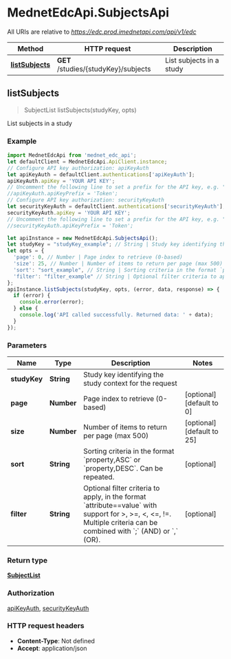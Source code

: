 # MednetEdcApi.SubjectsApi

All URIs are relative to *https://edc.prod.imednetapi.com/api/v1/edc*

Method | HTTP request | Description
------------- | ------------- | -------------
[**listSubjects**](SubjectsApi.md#listSubjects) | **GET** /studies/{studyKey}/subjects | List subjects in a study



## listSubjects

> SubjectList listSubjects(studyKey, opts)

List subjects in a study

### Example

```javascript
import MednetEdcApi from 'mednet_edc_api';
let defaultClient = MednetEdcApi.ApiClient.instance;
// Configure API key authorization: apiKeyAuth
let apiKeyAuth = defaultClient.authentications['apiKeyAuth'];
apiKeyAuth.apiKey = 'YOUR API KEY';
// Uncomment the following line to set a prefix for the API key, e.g. "Token" (defaults to null)
//apiKeyAuth.apiKeyPrefix = 'Token';
// Configure API key authorization: securityKeyAuth
let securityKeyAuth = defaultClient.authentications['securityKeyAuth'];
securityKeyAuth.apiKey = 'YOUR API KEY';
// Uncomment the following line to set a prefix for the API key, e.g. "Token" (defaults to null)
//securityKeyAuth.apiKeyPrefix = 'Token';

let apiInstance = new MednetEdcApi.SubjectsApi();
let studyKey = "studyKey_example"; // String | Study key identifying the study context for the request
let opts = {
  'page': 0, // Number | Page index to retrieve (0-based)
  'size': 25, // Number | Number of items to return per page (max 500)
  'sort': "sort_example", // String | Sorting criteria in the format `property,ASC` or `property,DESC`. Can be repeated.
  'filter': "filter_example" // String | Optional filter criteria to apply, in the format `attribute==value` with support for >, >=, <, <=, !=. Multiple criteria can be combined with `;` (AND) or `,` (OR).
};
apiInstance.listSubjects(studyKey, opts, (error, data, response) => {
  if (error) {
    console.error(error);
  } else {
    console.log('API called successfully. Returned data: ' + data);
  }
});
```

### Parameters


Name | Type | Description  | Notes
------------- | ------------- | ------------- | -------------
 **studyKey** | **String**| Study key identifying the study context for the request | 
 **page** | **Number**| Page index to retrieve (0-based) | [optional] [default to 0]
 **size** | **Number**| Number of items to return per page (max 500) | [optional] [default to 25]
 **sort** | **String**| Sorting criteria in the format &#x60;property,ASC&#x60; or &#x60;property,DESC&#x60;. Can be repeated. | [optional] 
 **filter** | **String**| Optional filter criteria to apply, in the format &#x60;attribute&#x3D;&#x3D;value&#x60; with support for &gt;, &gt;&#x3D;, &lt;, &lt;&#x3D;, !&#x3D;. Multiple criteria can be combined with &#x60;;&#x60; (AND) or &#x60;,&#x60; (OR). | [optional] 

### Return type

[**SubjectList**](SubjectList.md)

### Authorization

[apiKeyAuth](../README.md#apiKeyAuth), [securityKeyAuth](../README.md#securityKeyAuth)

### HTTP request headers

- **Content-Type**: Not defined
- **Accept**: application/json

